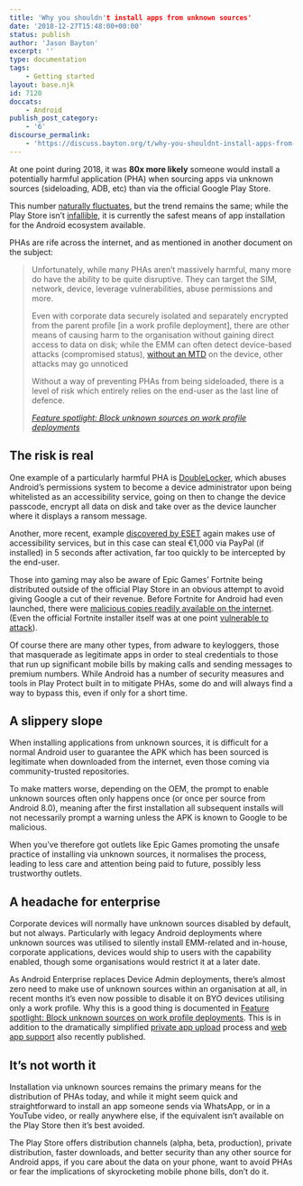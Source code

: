 ```yaml
---
title: 'Why you shouldn't install apps from unknown sources'
date: '2018-12-27T15:48:00+00:00'
status: publish
author: 'Jason Bayton'
excerpt: ''
type: documentation
tags: 
    - Getting started
layout: base.njk
id: 7120
doccats:
    - Android
publish_post_category:
    - '6'
discourse_permalink:
    - 'https://discuss.bayton.org/t/why-you-shouldnt-install-apps-from-unknown-sources/252'
---
```

At one point during 2018, it was **80x more likely** someone would install a potentially harmful application (PHA) when sourcing apps via unknown sources (sideloading, ADB, etc) than via the official Google Play Store.

This number [naturally fluctuates](https://transparencyreport.google.com/android-security/overview), but the trend remains the same; while the Play Store isn’t [infallible](https://bgr.com/2018/11/25/google-play-store-apps-removed-malware-found/), it is currently the safest means of app installation for the Android ecosystem available.

PHAs are rife across the internet, and as mentioned in another document on the subject:

> Unfortunately, while many PHAs aren’t massively harmful, many more do have the ability to be quite disruptive. They can target the SIM, network, device, leverage vulnerabilities, abuse permissions and more.
> 
> Even with corporate data securely isolated and separately encrypted from the parent profile \[in a work profile deployment\], there are other means of causing harm to the organisation without gaining direct access to data on disk; while the EMM can often detect device-based attacks (compromised status), [without an MTD](/docs/enterprise-mobility/android/mtd-and-android-enterprise/) on the device, other attacks may go unnoticed
> 
> Without a way of preventing PHAs from being sideloaded, there is a level of risk which entirely relies on the end-user as the last line of defence.
> 
> <cite>[Feature spotlight: Block unknown sources on work profile deployments](/docs/enterprise-mobility/android/feature-spotlight-block-unknown-sources-on-work-profile-deployments/)</cite>

The risk is real
----------------

One example of a particularly harmful PHA is [DoubleLocker](https://www.welivesecurity.com/2017/10/13/doublelocker-innovative-android-malware/), which abuses Android’s permissions system to become a device administrator upon being whitelisted as an accessibility service, going on then to change the device passcode, encrypt all data on disk and take over as the device launcher where it displays a ransom message.

Another, more recent, example [discovered by ESET](https://www.welivesecurity.com/2018/12/11/android-trojan-steals-money-paypal-accounts-2fa/) again makes use of accessibility services, but in this case can steal €1,000 via PayPal (if installed) in 5 seconds after activation, far too quickly to be intercepted by the end-user.

Those into gaming may also be aware of Epic Games’ Fortnite being distributed outside of the official Play Store in an obvious attempt to avoid giving Google a cut of their revenue. Before Fortnite for Android had even launched, there were [malicious copies readily available on the internet](https://blog.malwarebytes.com/cybercrime/2018/06/fake-fortnite-android-links-found-youtube/). (Even the official Fortnite installer itself was at one point [vulnerable to attack](https://twitter.com/JasonBayton/status/1033459534935875586)).

Of course there are many other types, from adware to keyloggers, those that masquerade as legitimate apps in order to steal credentials to those that run up significant mobile bills by making calls and sending messages to premium numbers. While Android has a number of security measures and tools in Play Protect built in to mitigate PHAs, some do and will always find a way to bypass this, even if only for a short time.

A slippery slope
----------------

When installing applications from unknown sources, it is difficult for a normal Android user to guarantee the APK which has been sourced is legitimate when downloaded from the internet, even those coming via community-trusted repositories.

To make matters worse, depending on the OEM, the prompt to enable unknown sources often only happens once (or once per source from Android 8.0), meaning after the first installation all subsequent installs will not necessarily prompt a warning unless the APK is known to Google to be malicious.

When you’ve therefore got outlets like Epic Games promoting the unsafe practice of installing via unknown sources, it normalises the process, leading to less care and attention being paid to future, possibly less trustworthy outlets.

A headache for enterprise
-------------------------

Corporate devices will normally have unknown sources disabled by default, but not always. Particularly with legacy Android deployments where unknown sources was utilised to silently install EMM-related and in-house, corporate applications, devices would ship to users with the capability enabled, though some organisations would restrict it at a later date.

As Android Enterprise replaces Device Admin deployments, there’s almost zero need to make use of unknown sources within an organisation at all, in recent months it’s even now possible to disable it on BYO devices utilising only a work profile. Why this is a good thing is documented in [Feature spotlight: Block unknown sources on work profile deployments](/docs/enterprise-mobility/android/feature-spotlight-block-unknown-sources-on-work-profile-deployments/). This is in addition to the dramatically simplified [private app upload](/docs/enterprise-mobility/android/create-and-manage-private-apps-for-android-enterprise/) process and [web app support](/docs/enterprise-mobility/android/create-and-manage-web-apps-for-android-enterprise/) also recently published.

It’s not worth it
-----------------

Installation via unknown sources remains the primary means for the distribution of PHAs today, and while it might seem quick and straightforward to install an app someone sends via WhatsApp, or in a YouTube video, or really anywhere else, if the equivalent isn’t available on the Play Store then it’s best avoided.

The Play Store offers distribution channels (alpha, beta, production), private distribution, faster downloads, and better security than any other source for Android apps, if you care about the data on your phone, want to avoid PHAs or fear the implications of skyrocketing mobile phone bills, don’t do it.